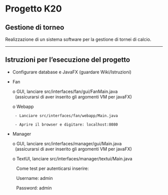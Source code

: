 # Progetto K20
## Gestione di torneo
Realizzazione di un sistema software per la gestione di tornei di calcio.

_________________________________

## Istruzioni per l’esecuzione del progetto

-	Configurare database e JavaFX (guardare Wiki/Istruzioni)

-	Fan

       o	GUI, lanciare src/interfaces/fan/gui/FanMain.java
       <br>
       &nbsp;&nbsp;(assicurarsi di aver inserito gli argomenti VM per javaFX)

       o	Webapp
       
         - Lanciare src/interfaces/fan/webapp/Main.java
         
         - Aprire il browser e digitare: localhost:8080

-	Manager

       o	GUI, lanciare src/interfaces/manager/gui/Main.java
       <br>
       &nbsp;&nbsp;(assicurarsi di aver inserito gli argomenti VM per javaFX)

       o	TextUI, lanciare src/interfaces/manager/textui/Main.java
       
       &nbsp;&nbsp;&nbsp;Come test per autenticarsi inserire:
       
       &nbsp;&nbsp;&nbsp;Username: admin
        
       &nbsp;&nbsp;&nbsp;Password: admin

